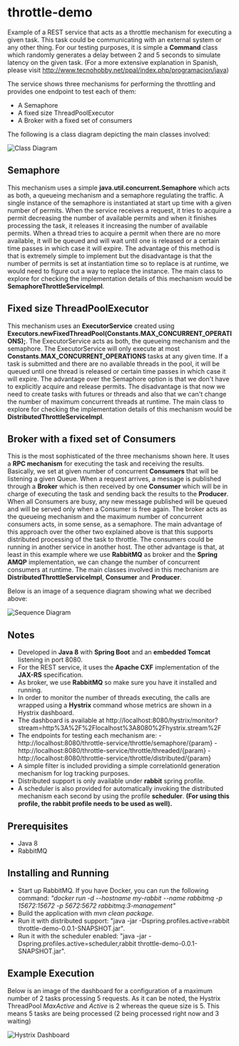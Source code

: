 # throttle-demo

Example of a REST service that acts as a throttle mechanism for executing a given task. This task could be communicating with an external system or any other thing. For our testing purposes, it is simple a **Command** class which randomly generates a delay between 2 and 5 seconds to simulate latency on the given task. (For a more extensive explanation in Spanish, please visit http://www.tecnohobby.net/ppal/index.php/programacion/java)

The service shows three mechanisms for performing the throttling and provides one endpoint to test each of them:

* A Semaphore
* A fixed size ThreadPoolExecutor
* A Broker with a fixed set of consumers


The following is a class diagram depicting the main classes involved:

![Class Diagram](http://www.tecnohobby.net/ppal/images/stories/news/Programacion/Java/throttle-class-3.jpg)

## Semaphore

This mechanism uses a simple **java.util.concurrent.Semaphore** which acts as both, a queueing mechanism and a semaphore regulating the traffic. A single instance of the semaphore is instantiated at start up time with a given number of permits. When the service receives a request, it tries to acquire a permit decreasing the number of available permits and when it finishes processing the task, it releases it increasing the number of available permits. When a thread tries to acquire a permit when there are no more available, it will be queued and will wait until one is released or a certain time passes in which case it will expire. The advantage of this method is that is extremely simple to implement but the disadvantage is that the number of permits is set at instantiation time so to replace is at runtime, we would need to figure out a way to replace the instance. The main class to explore for checking the implementation details of this mechanism would be **SemaphoreThrottleServiceImpl**.

## Fixed size ThreadPoolExecutor

This mechanism uses an **ExecutorService** created using **Executors.newFixedThreadPool(Constants.MAX_CONCURRENT_OPERATIONS);**. The ExecutorService acts as both, the queueing mechanism and the semaphore. The ExecutorService will only execute at most **Constants.MAX_CONCURRENT_OPERATIONS** tasks at any given time. If a task is submitted and there are no available threads in the pool, it will be queued until one thread is released or certain time passes in which case it will expire. The advantage over the Semaphore option is that we don't have to explicitly acquire and release permits. The disadvantage is that now we need to create tasks with futures or threads and also that we can't change the number of maximum concurrent threads at runtime. The main class to explore for checking the implementation details of this mechanism would be **DistributedThrottleServiceImpl**.

## Broker with a fixed set of Consumers

This is the most sophisticated of the three mechanisms shown here. It uses a **RPC mechanism** for executing the task and receiving the results. Basically, we set at given number of concurrent **Consumers** that will be listening a given Queue. When a request arrives, a message is published through a **Broker** which is then received by one **Consumer** which will be in charge of executing the task and sending back the results to the **Producer**. When all Consumers are busy, any new message published will be queued and will be served only when a Consumer is free again. The broker acts as the queueing mechanism and the maximum number of concurrent consumers acts, in some sense, as a semaphore. The main advantage of this approach over the other two explained above is that this supports distributed processing of the task to throttle. The consumers could be running in another service in another host. The other advantage is that, at least in this example where we use **RabbitMQ** as broker and the **Spring** **AMQP** implementation, we can change the number of concurrent consumers at runtime. The main classes involved in this mechanism are **DistributedThrottleServiceImpl**, **Consumer** and **Producer**.

Below is an image of a sequence diagram showing what we decribed above:

![Sequence Diagram](http://www.tecnohobby.net/ppal/images/stories/news/Programacion/Java/throttle-distributed.jpg)



## Notes

- Developed in **Java 8** with **Spring Boot** and an **embedded Tomcat** listening in port 8080.
- For the REST service, it uses the **Apache CXF** implementation of the **JAX-RS** specification.
- As broker, we use **RabbitMQ** so make sure you have it installed and running.
- In order to monitor the number of threads executing, the calls are wrapped using a **Hystrix** command whose metrics are shown in a Hystrix dashboard.
- The dashboard is available at  http://localhost:8080/hystrix/monitor?stream=http%3A%2F%2Flocalhost%3A8080%2Fhystrix.stream%2F
- The endpoints for testing each mechanism are:
  -http://localhost:8080/throttle-service/throttle/semaphore/{param}
  -http://localhost:8080/throttle-service/throttle/threaded/{param}
  -http://localhost:8080/throttle-service/throttle/distributed/{param}
- A simple filter is included providing a simple correlationId generation mechanism for log tracking purposes.
- Distributed support is only available under **rabbit** spring profile.
- A scheduler is also provided for automatically invoking the distributed mechanism each second by using the profile **scheduler**. **(For using this profile, the rabbit profile needs to be used as well).**


## Prerequisites
* Java 8
* RabbitMQ

## Installing and Running
* Start up RabbitMQ. If you have Docker, you can run the following command: *"docker run -d --hostname my-rabbit --name rabbitmq -p 15672:15672 -p 5672:5672 rabbitmq:3-management"*
* Build the application with *mvn clean package*.
* Run it with distributed support: "java -jar -Dspring.profiles.active=rabbit throttle-demo-0.0.1-SNAPSHOT.jar".
* Run it with the scheduler enabled: "java -jar -Dspring.profiles.active=scheduler,rabbit throttle-demo-0.0.1-SNAPSHOT.jar".

## Example Execution

Below is an image of the dashboard for a configuration of a maximum number of 2 tasks processing 5 requests. As it can be noted, the Hystrix ThreadPool *MaxActive* and *Active* is 2 whereas the queue size is 5. This means 5 tasks are being processed (2 being processed right now and 3 waiting)

![Hystrix Dashboard](http://www.tecnohobby.net/ppal/images/stories/news/Programacion/Java/thorttle-dashboard.jpg)
